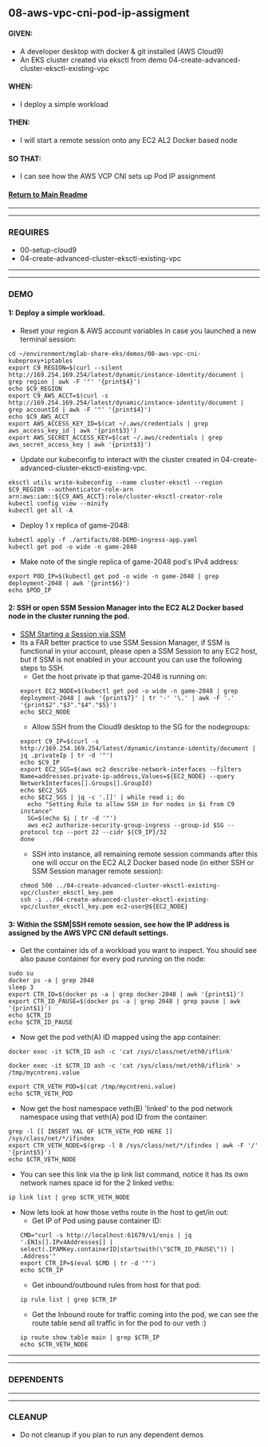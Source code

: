 ## 08-aws-vpc-cni-pod-ip-assigment
#### GIVEN:
  - A developer desktop with docker & git installed (AWS Cloud9)
  - An EKS cluster created via eksctl from demo 04-create-advanced-cluster-eksctl-existing-vpc

#### WHEN:
  - I deploy a simple workload

#### THEN:
  - I will start a remote session onto any EC2 AL2 Docker based node

#### SO THAT:
  - I can see how the AWS VCP CNI sets up Pod IP assignment

#### [Return to Main Readme](https://github.com/virtmerlin/mglab-share-eks#demos)

---------------------------------------------------------------
---------------------------------------------------------------
### REQUIRES
- 00-setup-cloud9
- 04-create-advanced-cluster-eksctl-existing-vpc

---------------------------------------------------------------
---------------------------------------------------------------
### DEMO

#### 1: Deploy a simple workload.
- Reset your region & AWS account variables in case you launched a new terminal session:
```
cd ~/environment/mglab-share-eks/demos/08-aws-vpc-cni-kubeproxy+iptables
export C9_REGION=$(curl --silent http://169.254.169.254/latest/dynamic/instance-identity/document |  grep region | awk -F '"' '{print$4}')
echo $C9_REGION
export C9_AWS_ACCT=$(curl -s http://169.254.169.254/latest/dynamic/instance-identity/document | grep accountId | awk -F '"' '{print$4}')
echo $C9_AWS_ACCT
export AWS_ACCESS_KEY_ID=$(cat ~/.aws/credentials | grep aws_access_key_id | awk '{print$3}')
export AWS_SECRET_ACCESS_KEY=$(cat ~/.aws/credentials | grep aws_secret_access_key | awk '{print$3}')
```
- Update our kubeconfig to interact with the cluster created in 04-create-advanced-cluster-eksctl-existing-vpc.
```
eksctl utils write-kubeconfig --name cluster-eksctl --region $C9_REGION --authenticator-role-arn arn:aws:iam::${C9_AWS_ACCT}:role/cluster-eksctl-creator-role
kubectl config view --minify
kubectl get all -A
```
- Deploy 1 x replica of game-2048:
```
kubectl apply -f ./artifacts/08-DEMO-ingress-app.yaml
kubectl get pod -o wide -n game-2048
```
- Make note of the single replica of game-2048 pod's IPv4 address:
```
export POD_IP=$(kubectl get pod -o wide -n game-2048 | grep deployment-2048 | awk '{print$6}')
echo $POD_IP
```
#### 2: SSH or open SSM Session Manager into the EC2 AL2 Docker based node in the cluster running the pod.
- [SSM Starting a Session via SSM](https://docs.aws.amazon.com/systems-manager/latest/userguide/session-manager-working-with-sessions-start.html)
- Its a FAR better practice to use SSM Session Manager, if SSM is functional in your account, please open a SSM Session to any EC2 host, but if SSM is not enabled in your account you can use the following steps to SSH.
  - Get the host private ip that game-2048 is running on:
  ```
  export EC2_NODE=$(kubectl get pod -o wide -n game-2048 | grep deployment-2048 | awk '{print$7}' | tr '-' '\.' | awk -F '.' '{print$2"."$3"."$4"."$5}')
  echo $EC2_NODE
  ```
  - Allow SSH from the Cloud9 desktop to the SG for the nodegroups:
  ```
  export C9_IP=$(curl -s http://169.254.169.254/latest/dynamic/instance-identity/document | jq .privateIp | tr -d '"')
  echo $C9_IP
  export EC2_SGS=$(aws ec2 describe-network-interfaces --filters Name=addresses.private-ip-address,Values=${EC2_NODE} --query NetworkInterfaces[].Groups[].GroupId)
  echo $EC2_SGS
  echo $EC2_SGS | jq -c '.[]' | while read i; do
    echo "Setting Rule to allow SSH in for nodes in $i from C9 instance"
    SG=$(echo $i | tr -d '"')
    aws ec2 authorize-security-group-ingress --group-id $SG --protocol tcp --port 22 --cidr ${C9_IP}/32
  done
  ```
  - SSH into instance, all remaining remote session commands after this one will occur on the EC2 AL2 Docker based node (in either SSH or SSM Session manager remote session):
  ```
  chmod 500 ../04-create-advanced-cluster-eksctl-existing-vpc/cluster_eksctl_key.pem
  ssh -i ../04-create-advanced-cluster-eksctl-existing-vpc/cluster_eksctl_key.pem ec2-user@${EC2_NODE}
  ```

#### 3: Within the SSM|SSH remote session, see how the IP address is assigned by the AWS VPC CNI default settings.
- Get the container ids of a workload you want to inspect.  You should see also pause container for every pod running on the node:
```
sudo su
docker ps -a | grep 2048
sleep 3
export CTR_ID=$(docker ps -a | grep docker-2048 | awk '{print$1}')
export CTR_ID_PAUSE=$(docker ps -a | grep 2048 | grep pause | awk '{print$1}')
echo $CTR_ID
echo $CTR_ID_PAUSE
```
- Now get the pod veth(A) ID mapped using the app container:
```
docker exec -it $CTR_ID ash -c 'cat /sys/class/net/eth0/iflink'
```
```
docker exec -it $CTR_ID ash -c 'cat /sys/class/net/eth0/iflink' > /tmp/mycntreni.value
```
```
export CTR_VETH_POD=$(cat /tmp/mycntreni.value)
echo $CTR_VETH_POD
```
- Now get the host namespace veth(B) 'linked' to the pod network namespace using that veth(A) pod ID from the container:
```
grep -l [[ INSERT VAL OF $CTR_VETH_POD HERE ]] /sys/class/net/*/ifindex
export CTR_VETH_NODE=$(grep -l 8 /sys/class/net/*/ifindex | awk -F '/' '{print$5}')
echo $CTR_VETH_NODE
```
- You can see this link via the ip link list command, notice it has its own network names space id for the 2 linked veths:
```
ip link list | grep $CTR_VETH_NODE
```
- Now lets look at how those veths route in the host to get/in out:
  - Get IP of Pod using pause container ID:
  ```
  CMD="curl -s http://localhost:61679/v1/enis | jq '.ENIs[].IPv4Addresses[] | select(.IPAMKey.containerID|startswith(\"$CTR_ID_PAUSE\")) | .Address'"
  export CTR_IP=$(eval $CMD | tr -d '"')
  echo $CTR_IP
  ```
  - Get inbound/outbound rules from host for that pod:
  ```
  ip rule list | grep $CTR_IP
  ```
  - Get the Inbound route for traffic coming into the pod, we can see the route table send all traffic in for the pod to our veth :)
  ```
  ip route show table main | grep $CTR_IP
  echo $CTR_VETH_NODE
  ```
---------------------------------------------------------------
---------------------------------------------------------------
### DEPENDENTS

---------------------------------------------------------------
---------------------------------------------------------------
### CLEANUP
- Do not cleanup if you plan to run any dependent demos
